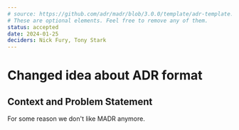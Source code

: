 ```yaml
---
# source: https://github.com/adr/madr/blob/3.0.0/template/adr-template.md
# These are optional elements. Feel free to remove any of them.
status: accepted
date: 2024-01-25
deciders: Nick Fury, Tony Stark
---
```

# Changed idea about ADR format

## Context and Problem Statement

For some reason we don't like MADR anymore.

